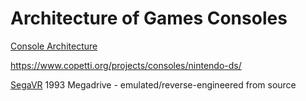 Architecture of Games Consoles
==============================

[Console Architecture](https://copetti.org/projects/consoles/)

https://www.copetti.org/projects/consoles/nintendo-ds/

[SegaVR](https://gamehistory.org/segavr/) 1993 Megadrive - emulated/reverse-engineered from source
